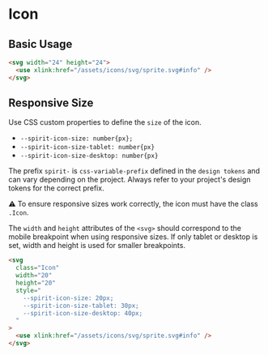 # Icon

## Basic Usage

```html
<svg width="24" height="24">
  <use xlink:href="/assets/icons/svg/sprite.svg#info" />
</svg>
```

## Responsive Size

Use CSS custom properties to define the `size` of the icon.

- `--spirit-icon-size: number{px};`
- `--spirit-icon-size-tablet: number{px}`
- `--spirit-icon-size-desktop: number{px}`

The prefix `spirit-` is `css-variable-prefix` defined in the `design tokens` and can vary depending on the project.
Always refer to your project's design tokens for the correct prefix.

⚠️ To ensure responsive sizes work correctly, the icon must have the class `.Icon`.

The `width` and `height` attributes of the `<svg>` should correspond to the mobile breakpoint when using responsive sizes.
If only tablet or desktop is set, width and height is used for smaller breakpoints.

```html
<svg
  class="Icon"
  width="20"
  height="20"
  style="
    --spirit-icon-size: 20px;
    --spirit-icon-size-tablet: 30px;
    --spirit-icon-size-desktop: 40px;
  "
>
  <use xlink:href="/assets/icons/svg/sprite.svg#info" />
</svg>
```
